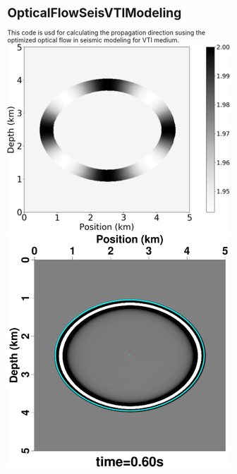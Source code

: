 # OpticalFlowSeisVTIModeling

This code is usd for calculating the propagation direction susing the optimized optical flow in seismic modeling for VTI medium.
![plot](mmexport1735092467224.png)
![plot](mmexport1735092463167.png)
